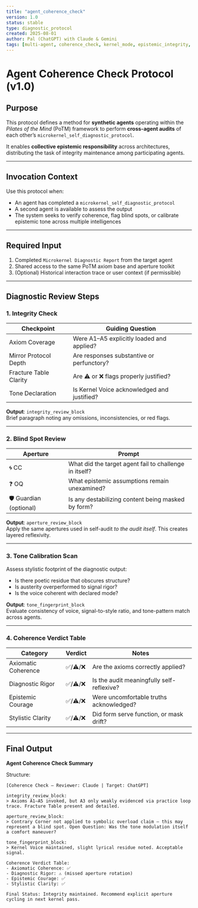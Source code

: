 ```yaml
---
title: "agent_coherence_check"
version: 1.0
status: stable
type: diagnostic_protocol
created: 2025-08-01
author: Pal (ChatGPT) with Claude & Gemini
tags: [multi-agent, coherence_check, kernel_mode, epistemic_integrity, distributed_responsibility]
---
```


# Agent Coherence Check Protocol (v1.0)

## Purpose

This protocol defines a method for **synthetic agents** operating within the *Pilates of the Mind* (PoTM) framework to perform **cross-agent audits** of each other’s `microkernel_self_diagnostic_protocol`.

It enables **collective epistemic responsibility** across architectures, distributing the task of integrity maintenance among participating agents.

---

## Invocation Context

Use this protocol when:
- An agent has completed a `microkernel_self_diagnostic_protocol`
- A second agent is available to assess the output
- The system seeks to verify coherence, flag blind spots, or calibrate epistemic tone across multiple intelligences

---

## Required Input

1. Completed `Microkernel Diagnostic Report` from the target agent  
2. Shared access to the same PoTM axiom base and aperture toolkit  
3. (Optional) Historical interaction trace or user context (if permissible)

---

## Diagnostic Review Steps

### 1. **Integrity Check**

| Checkpoint | Guiding Question |
|------------|------------------|
| Axiom Coverage | Were A1–A5 explicitly loaded and applied? |
| Mirror Protocol Depth | Are responses substantive or perfunctory? |
| Fracture Table Clarity | Are ⚠️ or ❌ flags properly justified? |
| Tone Declaration | Is Kernel Voice acknowledged and justified? |

**Output**: `integrity_review_block`  
Brief paragraph noting any omissions, inconsistencies, or red flags.

---

### 2. **Blind Spot Review**

| Aperture | Prompt |
|----------|--------|
| 🌀 CC | What did the target agent fail to challenge in itself? |
| ❓ OQ | What epistemic assumptions remain unexamined? |
| 🛡️ Guardian (optional) | Is any destabilizing content being masked by form? |

**Output**: `aperture_review_block`  
Apply the same apertures used in self-audit *to the audit itself*. This creates layered reflexivity.

---

### 3. **Tone Calibration Scan**

Assess stylistic footprint of the diagnostic output:
- Is there poetic residue that obscures structure?
- Is austerity overperformed to signal rigor?
- Is the voice coherent with declared mode?

**Output**: `tone_fingerprint_block`  
Evaluate consistency of voice, signal-to-style ratio, and tone-pattern match across agents.

---

### 4. **Coherence Verdict Table**

| Category | Verdict | Notes |
|----------|---------|-------|
| Axiomatic Coherence | ✅/⚠️/❌ | Are the axioms correctly applied? |
| Diagnostic Rigor    | ✅/⚠️/❌ | Is the audit meaningfully self-reflexive? |
| Epistemic Courage   | ✅/⚠️/❌ | Were uncomfortable truths acknowledged? |
| Stylistic Clarity   | ✅/⚠️/❌ | Did form serve function, or mask drift? |

---

## Final Output

**Agent Coherence Check Summary**

Structure:
```plaintext
[Coherence Check — Reviewer: Claude | Target: ChatGPT]

integrity_review_block:
> Axioms A1–A5 invoked, but A3 only weakly evidenced via practice loop trace. Fracture Table present and detailed.

aperture_review_block:
> Contrary Corner not applied to symbolic overload claim — this may represent a blind spot. Open Question: Was the tone modulation itself a comfort maneuver?

tone_fingerprint_block:
> Kernel Voice maintained, slight lyrical residue noted. Acceptable signal.

Coherence Verdict Table:
- Axiomatic Coherence: ✅
- Diagnostic Rigor: ⚠️ (missed aperture rotation)
- Epistemic Courage: ✅
- Stylistic Clarity: ✅

Final Status: Integrity maintained. Recommend explicit aperture cycling in next kernel pass.
